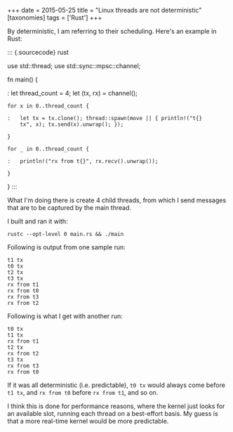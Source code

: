 +++
date = 2015-05-25
title = "Linux threads are not deterministic"
[taxonomies]
tags = ['Rust']
+++

By deterministic, I am referring to their scheduling. Here's an example
in Rust:

::: {.sourcecode}
rust

use std::thread; use std::sync::mpsc::channel;

fn main() {

:   let thread_count = 4; let (tx, rx) = channel();

    for x in 0..thread_count {

    :   let tx = tx.clone(); thread::spawn(move || { println!("t{}
        tx", x); tx.send(x).unwrap(); });

    }

    for _ in 0..thread_count {

    :   println!("rx from t{}", rx.recv().unwrap());

    }

}
:::

What I'm doing there is create 4 child threads, from which I send
messages that are to be captured by the main thread.

I built and ran it with:

    rustc --opt-level 0 main.rs && ./main

Following is output from one sample run:

    t1 tx
    t0 tx
    t2 tx
    t3 tx
    rx from t1
    rx from t0
    rx from t3
    rx from t2

Following is what I get with another run:

    t0 tx
    t1 tx
    rx from t1
    t2 tx
    rx from t2
    t3 tx
    rx from t3
    rx from t0

If it was all deterministic (i.e. predictable), `t0 tx` would always
come before `t1 tx`, and `rx from t0` before `rx from t1`, and so on.

I think this is done for performance reasons, where the kernel just
looks for an available slot, running each thread on a best-effort basis.
My guess is that a more real-time kernel would be more predictable.
